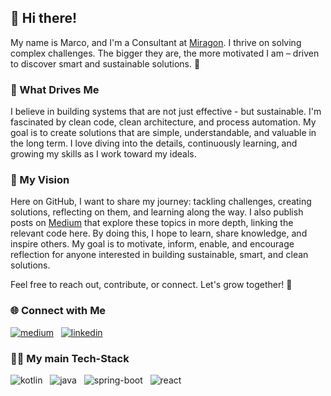 ## 👋 Hi there!

My name is Marco, and I'm a Consultant at [Miragon](https://miragon.io). 
I thrive on solving complex challenges. 
The bigger they are, the more motivated I am – 
driven to discover smart and sustainable solutions. 🚀

### 🌱 What Drives Me

I believe in building systems that are not just effective - but sustainable. 
I'm fascinated by clean code, clean architecture, and process automation. 
My goal is to create solutions that are simple, understandable, and valuable in the long term. 
I love diving into the details, continuously learning, and growing my skills as I work toward my ideals.

### 🌟 My Vision

Here on GitHub, I want to share my journey: tackling challenges, creating solutions, reflecting on them, and learning along the way. 
I also publish posts on [Medium](https://medium.com/@emaarco) that explore these topics in more depth, linking the relevant code here. 
By doing this, I hope to learn, share knowledge, and inspire others. 
My goal is to motivate, inform, enable, and encourage reflection for anyone interested in building sustainable, smart, and clean solutions.

Feel free to reach out, contribute, or connect. Let's grow together! 🚀

### 🌐 Connect with Me

[<img alt="medium" src="https://img.shields.io/badge/medium-%2312100E.svg?&style=for-the-badge&logo=medium&logoColor=white" />](https://medium.com/@emaarco)
&nbsp;
[<img alt="linkedin" src="https://img.shields.io/badge/LinkedIn-0077B5?style=for-the-badge&logo=linkedin&logoColor=white" />](https://www.linkedin.com/in/schaeckm/)

### 🧑‍💻 My main Tech-Stack

<img alt="kotlin" src="https://img.shields.io/badge/Kotlin-B125EA?style=for-the-badge&logo=kotlin&logoColor=white" />
&nbsp;
<img alt="java" src="https://img.shields.io/badge/Java-ED8B00?style=for-the-badge&logo=java&logoColor=white" />
&nbsp;
<img alt="spring-boot" src="https://img.shields.io/badge/Spring_Boot-6DB33F?style=for-the-badge&logo=spring-boot&logoColor=white" />
&nbsp;
<img alt="react" src="https://img.shields.io/badge/React-20232A?style=for-the-badge&logo=react&logoColor=61DAFB" />
